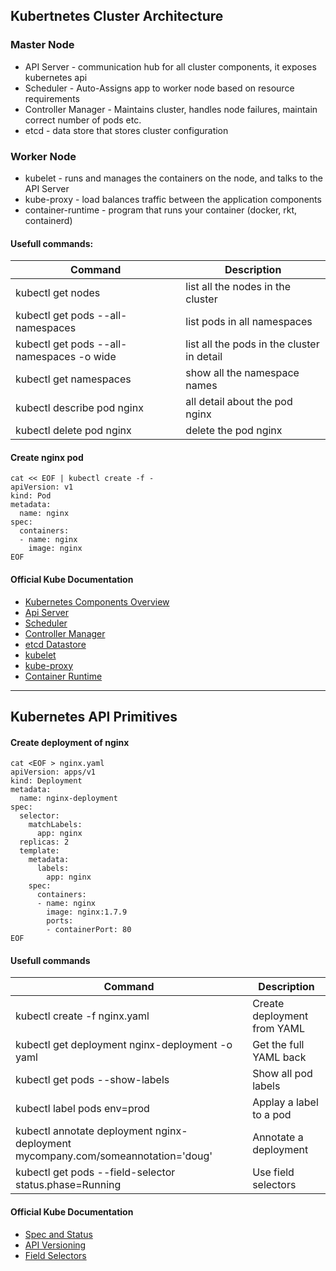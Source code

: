 ## Kubertnetes Cluster Architecture
### Master Node
* API Server - communication hub for all cluster components, it exposes kubernetes api
* Scheduler - Auto-Assigns app to worker node based on resource requirements
* Controller Manager - Maintains cluster, handles node failures, maintain correct number of pods etc.
* etcd - data store that stores cluster configuration

### Worker Node
* kubelet - runs and manages the containers on the node, and talks to the API Server
* kube-proxy - load balances traffic between the application components
* container-runtime - program that runs your container (docker, rkt, containerd)

#### Usefull commands:
|Command|Description|
| ----- | --------- |
|kubectl get nodes|list all the nodes in the cluster|
|kubectl get pods --all-namespaces|list pods in all namespaces|
|kubectl get pods --all-namespaces -o wide|list all the pods in the cluster in detail|
|kubectl get namespaces|show all the namespace names|
|kubectl describe pod nginx|all detail about the pod nginx|
|kubectl delete pod nginx|delete the pod nginx|

#### Create nginx pod
```
cat << EOF | kubectl create -f -
apiVersion: v1
kind: Pod
metadata:
  name: nginx
spec:
  containers:
  - name: nginx
    image: nginx
EOF
```

#### Official Kube Documentation
* [Kubernetes Components Overview](https://kubernetes.io/docs/concepts/overview/components/)
* [Api Server](https://kubernetes.io/docs/reference/command-line-tools-reference/kube-apiserver/)
* [Scheduler](https://kubernetes.io/docs/reference/command-line-tools-reference/kube-scheduler/)
* [Controller Manager](https://kubernetes.io/docs/reference/command-line-tools-reference/kube-controller-manager/)
* [etcd Datastore](https://kubernetes.io/docs/concepts/overview/components/#etcd)
* [kubelet](https://kubernetes.io/docs/reference/command-line-tools-reference/kubelet/)
* [kube-proxy](https://kubernetes.io/docs/reference/command-line-tools-reference/kube-proxy/)
* [Container Runtime](https://kubernetes.io/docs/concepts/overview/components/#container-runtime)

---

## Kubernetes API Primitives

#### Create deployment of nginx
```
cat <EOF > nginx.yaml
apiVersion: apps/v1
kind: Deployment
metadata:
  name: nginx-deployment
spec:
  selector:
    matchLabels:
      app: nginx
  replicas: 2
  template:
    metadata:
      labels:
        app: nginx
    spec:
      containers:
      - name: nginx
        image: nginx:1.7.9
        ports:
        - containerPort: 80
EOF
```

#### Usefull commands
|Command|Description|
| ----- | --------- |
|kubectl create -f nginx.yaml|Create deployment from YAML|
|kubectl get deployment nginx-deployment -o yaml|Get the full YAML back|
|kubectl get pods --show-labels|Show all pod labels|
|kubectl label pods <pod-name> env=prod|Applay a label to a pod|
|kubectl annotate deployment nginx-deployment mycompany.com/someannotation='doug'|Annotate a deployment|
|kubectl get pods --field-selector status.phase=Running|Use field selectors|

#### Official Kube Documentation
* [Spec and Status](https://kubernetes.io/docs/concepts/overview/working-with-objects/kubernetes-objects/#object-spec-and-status)
* [API Versioning](https://kubernetes.io/docs/concepts/overview/kubernetes-api/#api-versioning)
* [Field Selectors](https://kubernetes.io/docs/concepts/overview/working-with-objects/field-selectors/)
